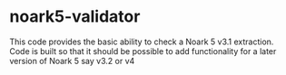 # noark5-validator
This code provides the basic ability to check a Noark 5 v3.1 extraction. Code is built so that it should be possible to add functionality for a later version of Noark 5 say v3.2 or v4
